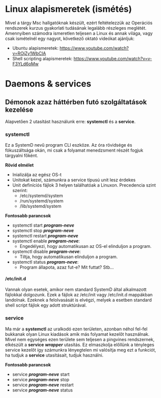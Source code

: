 # Linux alapismeretek (ismétés)
Mivel a tárgy Msc hallgatóknak készült, ezért feltételezzük az Operációs rendszerek kurzus gyakorlati tudásának legalább részleges meglétét. 
Amennyiben számodra ismeretlen teljesen a Linux és annak világa, vagy csak ismételnél egy nagyot, következő oktató videókat ajánljuk:

- Ubuntu alapismeretek: https://www.youtube.com/watch?v=ROjZy1WbCIA
- Shell scripting alapismeretek: https://www.youtube.com/watch?v=v-F3YLd6oMw

# Daemons & services
## Démonok azaz háttérben futó szolgáltatások kezelése
Alapvetően 2 utasítást használunk erre: **systemctl** és a **service**.
### systemctl
Ez a SystemD nevű program CLI eszköze. Az óra rövidsége és fókuszáltsága okán, mi csak a folyamat menedzsment részét fogjuk tárgyalni főként.

**Rövid elmélet**

- Inializálja az egész OS-t
- Unitokat kezel, számunkra a service típusú unit lesz érdekes
- Unit definíciós fájlok 3 helyen találhatóak a Linuxon. Precedencia szint szerint:
   - /etc/systemd/system
   - /run/systemd/system
   - /lib/systemd/system

**Fontosabb parancsok**

 - systemctl start ___program-neve___
 - systemctl stop ___program-neve___
 - systemctl restart ___program-neve___
 - systemctl enable ___program-neve___:
    - Engedélyezi, hogy automatikusan az OS-el elinduljon a program.
 - systemctl disable ___program-neve___:
    - Tiltja, hogy automatikusan elinduljon a program.
 - systemctl status ___program-neve___:
    - Program állapota, azaz fut-e? Mit futtat? Stb...
#### /etc/init.d
Vannak olyan esetek, amikor nem standard SystemD által alkalmazott fájlokkal dolgozunk. Ezek a fájlok az /etc/init vagy /etc/init.d mappákban landolnak. Ezeknek a felolvasását is elvégzi, melyek a esetben standard shell script fájlok egy adott struktúrával.
### service
Ma már a **systemctl** az uralkodó ezen területen, azonban néhol fel-fel bukkanak olyan Linux kiadások amik más folyamat kezelőt használnak. Mivel nem egységes ezen területe sem teljesen a pingvines rendszernek, elkészült a **service** ___wrapper___ utasítás. Ez elmaszkolja előllünk a tényleges service kezelőt így számunkra lényegtelen mi valósítja meg ezt a funkciót, ha tudjuk a **service** utasításait, tudjuk használni.

**Fontosabb parancsok**

 - service ___program-neve___ start
 - service ___program-neve___ stop
 - service ___program-neve___ restart
 - service ___program-neve___ status